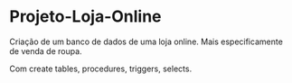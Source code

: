 # Projeto-Loja-Online


Criação de um banco de dados de uma loja online.
Mais especificamente de venda de roupa.

Com create tables, procedures, triggers, selects.
